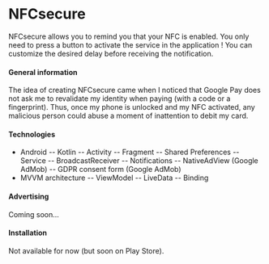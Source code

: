 # NFCsecure
NFCsecure allows you to remind you that your NFC is enabled. You only need to press a button to activate the service in the application ! You can customize the desired delay before receiving the notification.

#### General information
The idea of creating NFCsecure came when I noticed that Google Pay does not ask me to revalidate my identity when paying (with a code or a fingerprint). Thus, once my phone is unlocked and my NFC activated, any malicious person could abuse a moment of inattention to debit my card.

#### Technologies
- Android
  -- Kotlin
  -- Activity
  -- Fragment
  -- Shared Preferences
  -- Service
  -- BroadcastReceiver
  -- Notifications
  -- NativeAdView (Google AdMob)
  -- GDPR consent form (Google AdMob)
- MVVM architecture
  -- ViewModel
  -- LiveData
  -- Binding

#### Advertising
Coming soon...

#### Installation
Not available for now (but soon on Play Store).